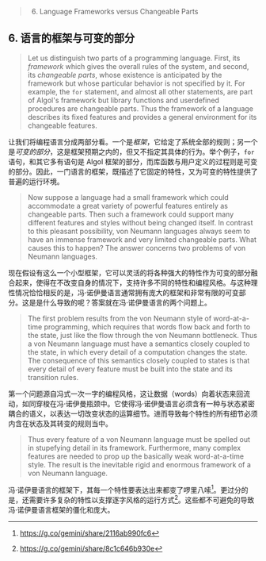 > 6. Language Frameworks versus Changeable Parts

## 6. 语言的框架与可变的部分

> Let us distinguish two parts of a programming language. First, its *framework* which gives the overall rules of the system, and second, its *changeable parts*, whose existence is anticipated by the framework but whose particular behavior is not specified by it. For example, the `for` statement, and almost all other statements, are part of Algol's framework but library functions and userdefined procedures are changeable parts. Thus the framework of a language describes its fixed features and provides a general environment for its changeable features.

让我们将编程语言分成两部分看。一个是*框架*，它给定了系统全部的规则；另一个是*可变的部分*，这是框架预期之内的，但又不指定其具体的行为。举个例子，`for`语句，和其它多有语句是 Algol 框架的部分，而库函数与用户定义的过程则是可变的部分。因此，一门语言的框架，既描述了它固定的特性，又为可变的特性提供了普遍的运行环境。

> Now suppose a language had a small framework which could accommodate a great variety of powerful features entirely as changeable parts. Then such a framework could support many different features and styles without being changed itself. In contrast to this pleasant possibility, von Neumann languages always seem to have an immense framework and very limited changeable parts. What causes this to happen? The answer concerns two problems of von Neumann languages.

现在假设有这么一个小型框架，它可以灵活的将各种强大的特性作为可变的部分融合起来，使得在不改变自身的情况下，支持许多不同的特性和编程风格。与这种理性情况恰恰相反的是，冯·诺伊曼语言通常拥有庞大的框架和非常有限的可变部分。这是是什么导致的呢？答案就在冯·诺伊曼语言的两个问题上。

> The first problem results from the von Neumann style of word-at-a-time programming, which requires that words flow back and forth to the state, just like the flow through the von Neumann bottleneck. Thus a von Neumann language must have a semantics closely coupled to the state, in which every detail of a computation changes the state. The consequence of this semantics closely coupled to states is that every detail of every feature must be built into the state and its transition rules. 

第一个问题源自冯式一次一字的编程风格，这让数据（words）向着状态来回流动，如同穿梭在冯·诺伊曼瓶颈中。它使得冯·诺伊曼语言必须含有一种与状态紧密耦合的语义，以表达一切改变状态的运算细节。进而导致每个特性的所有细节必须内含在状态及其转变的规则当中。

> Thus every feature of a von Neumann language must be spelled out in stupefying detail in its framework. Furthermore, many complex features are needed to prop up the basically weak word-at-a-time style. The result is the inevitable rigid and enormous framework of a von Neumann language. 

冯·诺伊曼语言的框架下，其每一个特性要表达出来都变了啰里八嗦[^eg-stupefy]。更过分的是，还需要许多复杂的特性以支撑逐字风格的运行方式[^eg-complex]。这些都不可避免的导致冯·诺伊曼语言框架的僵化和庞大。

[^eg-stupefy]: <https://g.co/gemini/share/2116ab990fc6>
[^eg-complex]: <https://g.co/gemini/share/8c1c646b930e>
